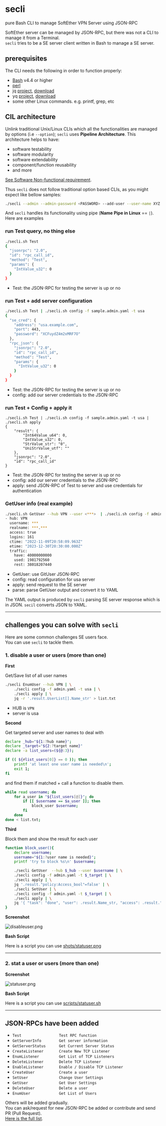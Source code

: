 # secli
pure Bash CLI to manage SoftEther VPN Server using JSON-RPC

SoftEther server can be managed by JSON-RPC, but there was not a CLI to manage it from a Terminal.  
`secli` tries to be a SE server client written in Bash to manage a SE server.

## prerequisites
The CLI needs the following in order to function properly:  

- [Bash](https://www.gnu.org/software/bash/) v4.4 or higher
- [perl](https://www.perl.org/) 
- jq [project](https://stedolan.github.io/jq/), [download](https://stedolan.github.io/jq/)
- yq [project](https://github.com/mikefarah/yq), [download](https://github.com/mikefarah/yq/releases)
- some other Linux commands. e.g. printf, grep, etc

## CIL architecture
Unlink traditional Unix/Linux CLIs which all the functionalities are managed by options (i.e `--option`); `secli` uses **Pipeline Architecture**. 
This architecture helps to have:  
- software testability
- software modularity
- software extendability
- component/function reusability
- and more

[See Software Non-functional requirement](https://en.wikipedia.org/wiki/Non-functional_requirement).  


Thus `secli` does not follow traditional option based CLIs, as you might expect like bellow samples:

```bash
./secli --admin --admin-password <PASSWORD> --add-user --user-name XYZ --user-pass 123@XYZ --enable-policy vpn.example.com
```

And `secli` handles its functionality using pipe (**Name Pipe in Linux** == `|`). Here are examples

### run Test query, no thing else

```bash
./secli.sh Test
{
  "jsonrpc": "2.0",
  "id": "rpc_call_id",
  "method": "Test",
  "params": {
    "IntValue_u32": 0
  }
}
```

 - Test: the JSON-RPC for testing the server is up or no

### run Test + add server configuration

```bash
./secli.sh Test | ./secli.sh config -f sample.admin.yaml -t usa
{
  "se_cred": {
    "address": "usa.example.com",
    "port": 443,
    "password": "XCFuydZ4m2xMRF7O"
  },
  "rpc_json": {
    "jsonrpc": "2.0",
    "id": "rpc_call_id",
    "method": "Test",
    "params": {
      "IntValue_u32": 0
    }
  }
}
```

 - Test: the JSON-RPC for testing the server is up or no
 - config: add our server credentials to the JSON-RPC 

### run Test + Config + apply it

```
./secli.sh Test | ./secli.sh config -f sample.admin.yaml -t usa | ./secli.sh apply
{
    "result": {
        "Int64Value_u64": 0,
        "IntValue_u32": 0,
        "StrValue_str": "0",
        "UniStrValue_utf": ""
    },
    "jsonrpc": "2.0",
    "id": "rpc_call_id"
}
```

 - Test: the JSON-RPC for testing the server is up or no
 - config: add our server credentials to the JSON-RPC 
 - apply: send JSON-RPC of Test to server and use credentials for authentication

### GetUser info  (real example)

```bash
./secli.sh GetUser --hub VPN --user <***>  | ./secli.sh config -f admin.yaml -t usa | ./secli.sh apply | ./secli.sh parse -m GetUser
- hub: VPN
  username: ***
  realname: ***.***
  access: true
  logins: 161
  ctime: "2022-11-09T20:58:09.963Z"
  etime: "2023-12-30T20:30:00.000Z"
  traffic:
    have: 40000000000
    used: 1981792560
    rest: 38018207440
```

 - GetUser: use GitUser JSON-RPC
 - config: read configuration for usa server
 - apply: send request to the SE server
 - parse: parse GetUser output and convert it to YAML

The YAML output is produced by `secli` parsing SE server response which is in JSON. `secil` converts JSON to YAML.  

---

## challenges you can solve with `secli`
Here are some common challenges SE users face.  
You can use `secli` to tackle them.  

### 1. disable a user or users (more than one)

**First**

Get/Save list of all user names

```bash
./secli EnumUser --hub VPN | \
    ./secli config -f admin.yaml -t usa | \
    ./secli apply | \
    jq -r '.result.UserList[].Name_str' > list.txt
```

 - HUB is `VPN`
 - server is usa


**Second**

Get targeted server and user names to deal with 

```bash
declare _hub="${1:?hub name}";
declare _target="${2:?target name}"
declare -a list_users=(${@:3});

if (( ${#list_users[0]} == 0 )); then
    printf 'at least one user name is needed\n';
    exit 1;
fi
```

and find them if matched + call a function to disable them.  

```bash
while read username; do
    for a_user in "${list_users[@]}"; do
        if [[ $username == $a_user ]]; then
            block_user $username;
        fi
    done
done < list.txt;
```

**Third**  

Block them and show the result for each user

```bash
function block_user(){
    declare username;
    username="${1:?user name is needed}";
    printf 'try to block %s\n' $username;

    ./secli GetUser  --hub $_hub --user $username | \
    ./secli config -f admin.yaml -t $_target | \
    ./secli apply | \
    jq '.result."policy:Access_bool"=false' | \
    ./secli SetUser | \
    ./secli config -f admin.yaml -t $_target | \
    ./secli apply | \
    jq '{ "task": "done", "user": .result.Name_str, "access": .result."policy:Access_bool" }'
}
```

**Screenshot**

![disableuser.png](./shots/disableuser.png)

**Bash Script**

Here is a script you can use [shots/statuser.png](shots/statuser.png)

---

### 2. stat a user or users (more than one)

**Screenshot**

![statuser.png](./shots/disableuser.png)

**Bash Script**

Here is a script you can use [scripts/statuser.sh](scripts/statuser.sh)


---

## JSON-RPCs have been added

 - `Test                 Test RPC function`
 - `GetServerInfo        Get server information`
 - `GetServerStatus      Get Current Server Status`
 - `CreateListener       Create New TCP Listener`
 - `EnumListener         Get List of TCP Listeners`
 - `DeleteListener       Delete TCP Listener`
 - `EnableListener       Enable / Disable TCP Listener`
 - `CreateUser           Create a user`
 - `SetUser              Change User Settings`
 - `GetUser              Get User Settings`
 - `DeleteUser           Delete a user`
 - `EnumUser             Get List of Users`

Others will be added gradually.  
You can ask/request for new JSON-RPC be added or contribute and send PR (Pull Request).  
[Here is the full list](https://github.com/SoftEtherVPN/SoftEtherVPN/tree/master/developer_tools/vpnserver-jsonrpc-clients).

